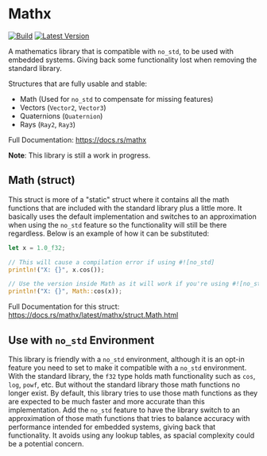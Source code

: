 
# Mathx

[![Build](https://github.com/Taco-Hell-Studios/mathx/actions/workflows/rust.yml/badge.svg)](https://github.com/Taco-Hell-Studios/mathx/actions/workflows/rust.yml)
[![Latest Version](https://img.shields.io/crates/v/mathx.svg)](https://crates.io/crates/mathx)

A mathematics library that is compatible with `no_std`, to be used with embedded systems. Giving back some functionality lost when removing the standard library.

Structures that are fully usable and stable:
- Math (Used for `no_std` to compensate for missing features)
- Vectors (`Vector2`, `Vector3`)
- Quaternions (`Quaternion`)
- Rays (`Ray2`, `Ray3`)

Full Documentation: https://docs.rs/mathx

**Note**: This library is still a work in progress.

## Math (struct)

This struct is more of a "static" struct where it contains all the math functions that are included with the standard library plus a little more. It basically uses the default implementation and switches to an approximation when using the `no_std` feature so the functionality will still be there regardless. Below is an example of how it can be substituted:

```rs
let x = 1.0_f32;

// This will cause a compilation error if using #![no_std]
println!("X: {}", x.cos());

// Use the version inside Math as it will work if you're using #![no_std] or not
println!("X: {}", Math::cos(x));
```

Full Documentation for this struct: https://docs.rs/mathx/latest/mathx/struct.Math.html

## Use with `no_std` Environment

This library is friendly with a `no_std` environment, although it is an opt-in feature you need to set to make it compatible with a `no_std` environment. With the standard library, the `f32` type holds math functionality such as `cos`, `log`, `powf`, etc. But without the standard library those math functions no longer exist. By default, this library tries to use those math functions as they are expected to be much faster and more accurate than this implementation. Add the `no_std` feature to have the library switch to an approximation of those math functions that tries to balance accuracy with performance intended for embedded systems, giving back that functionality. It avoids using any lookup tables, as spacial complexity could be a potential concern.
